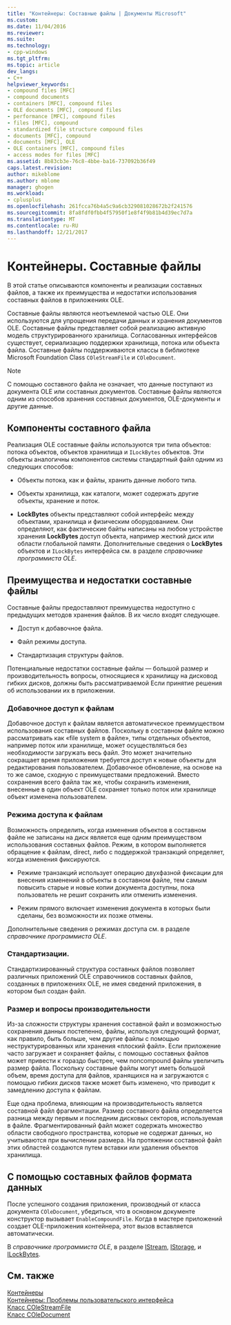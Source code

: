 ```yaml
---
title: "Контейнеры: Составные файлы | Документы Microsoft"
ms.custom: 
ms.date: 11/04/2016
ms.reviewer: 
ms.suite: 
ms.technology:
- cpp-windows
ms.tgt_pltfrm: 
ms.topic: article
dev_langs:
- C++
helpviewer_keywords:
- compound files [MFC]
- compound documents
- containers [MFC], compound files
- OLE documents [MFC], compound files
- performance [MFC], compound files
- files [MFC], compound
- standardized file structure compound files
- documents [MFC], compound
- documents [MFC], OLE
- OLE containers [MFC], compound files
- access modes for files [MFC]
ms.assetid: 8b83cb3e-76c8-4bbe-ba16-737092b36f49
caps.latest.revision: 
author: mikeblome
ms.author: mblome
manager: ghogen
ms.workload:
- cplusplus
ms.openlocfilehash: 261fcca76b4a5c9a6cb329081028672b2f241576
ms.sourcegitcommit: 8fa8fdf0fbb4f57950f1e8f4f9b81b4d39ec7d7a
ms.translationtype: MT
ms.contentlocale: ru-RU
ms.lasthandoff: 12/21/2017
---
```

# <a name="containers-compound-files"></a>Контейнеры. Составные файлы
В этой статье описываются компоненты и реализации составных файлов, а также их преимущества и недостатки использования составных файлов в приложениях OLE.  
  
 Составные файлы являются неотъемлемой частью OLE. Они используются для упрощения передачи данных и хранения документов OLE. Составные файлы представляет собой реализацию активную модель структурированного хранилища. Согласованных интерфейсов существует, сериализацию поддержки хранилища, потока или объекта файла. Составные файлы поддерживаются классы в библиотеке Microsoft Foundation Class `COleStreamFile` и `COleDocument`.  
  
> [!NOTE]
>  С помощью составного файла не означает, что данные поступают из документа OLE или составных документов. Составные файлы являются одним из способов хранения составных документов, OLE-документы и другие данные.  
  
##  <a name="_core_components_of_a_compound_file"></a>Компоненты составного файла  
 Реализация OLE составные файлы используются три типа объектов: потока объектов, объектов хранилища и `ILockBytes` объектов. Эти объекты аналогичны компонентов системы стандартный файл одним из следующих способов:  
  
-   Объекты потока, как и файлы, хранить данные любого типа.  
  
-   Объекты хранилища, как каталоги, может содержать другие объекты, хранение и поток.  
  
-   **LockBytes** объекты представляют собой интерфейс между объектами, хранилища и физическим оборудованием. Они определяют, как фактические байты написаны на любом устройстве хранения **LockBytes** доступ объекта, например жесткий диск или области глобальной памяти. Дополнительные сведения о **LockBytes** объектов и `ILockBytes` интерфейса см. в разделе *справочнике программиста OLE*.  
  
##  <a name="_core_advantages_and_disadvantages_of_compound_files"></a>Преимущества и недостатки составные файлы  
 Составные файлы предоставляют преимущества недоступно с предыдущих методов хранения файлов. В их число входят следующее.  
  
-   Доступ к добавочное файла.  
  
-   Файл режимы доступа.  
  
-   Стандартизация структуры файлов.  
  
 Потенциальные недостатки составные файлы — большой размер и производительность вопросы, относящиеся к хранилищу на дисковод гибких дисков, должны быть рассматриваемой Если принятие решения об использовании их в приложении.  
  
###  <a name="_core_incremental_access_to_files"></a>Добавочное доступ к файлам  
 Добавочное доступ к файлам является автоматическое преимуществом использования составных файлов. Поскольку в составном файле можно рассматривать как «file system в файле», типы отдельных объектов, например поток или хранилище, может осуществляться без необходимости загружать весь файл. Это может значительно сокращает время приложения требуется доступ к новые объекты для редактирования пользователем. Добавочное обновление, на основе на то же самое, сходную с преимуществами предложений. Вместо сохранения всего файла так же, чтобы сохранить изменения, внесенные в один объект OLE сохраняет только поток или хранилище объект изменена пользователем.  
  
###  <a name="_core_file_access_modes"></a>Режима доступа к файлам  
 Возможность определить, когда изменения объектов в составном файле не записаны на диск является еще одним преимуществом использования составных файлов. Режим, в котором выполняется обращение к файлам, direct, либо с поддержкой транзакций определяет, когда изменения фиксируются.  
  
-   Режиме транзакций использует операцию двухфазной фиксации для внесения изменений в объекты в составном файле, тем самым повысить старые и новые копии документа доступны, пока пользователь не решит сохранить или отменить изменения.  
  
-   Режим прямого включает изменения документа в которых были сделаны, без возможности их позже отмены.  
  
 Дополнительные сведения о режимах доступа см. в разделе *справочнике программиста OLE*.  
  
###  <a name="_core_standardization"></a>Стандартизации.  
 Стандартизированный структура составных файлов позволяет различных приложений OLE справочников составных файлов, созданных в приложениях OLE, не имея сведений приложения, в котором был создан файл.  
  
###  <a name="_core_size_and_performance_considerations"></a>Размер и вопросы производительности  
 Из-за сложности структуры хранения составной файл и возможностью сохранения данных постепенно, файлы, используя следующий формат, как правило, быть больше, чем другие файлы с помощью неструктурированных или хранения «плоский файл». Если приложение часто загружает и сохраняет файлы, с помощью составных файлов может привести к гораздо быстрее, чем noncompound файлы увеличить размер файла. Поскольку составные файлы могут иметь большой объем, время доступа для файлов, хранящихся на и загружаются с помощью гибких дисков также может быть изменено, что приводит к замедлению доступа к файлам.  
  
 Еще одна проблема, влияющим на производительность является составной файл фрагментации. Размер составного файла определяется разница между первым и последним дисковых секторов, используемая в файле. Фрагментированный файл может содержать множество области свободного пространства, которые не содержат данных, но учитываются при вычислении размера. На протяжении составной файл этих областей создаются путем вставки или удаления объектов хранилища.  
  
##  <a name="_core_using_compound_files_format_for_your_data"></a>С помощью составных файлов формата данных  
 После успешного создания приложения, производный от класса документа `COleDocument`, убедиться, что в основном документе конструктор вызывает `EnableCompoundFile`. Когда в мастере приложений создает OLE-приложения контейнера, этот вызов вставляется автоматически.  
  
 В *справочнике программиста OLE*, в разделе [IStream](http://msdn.microsoft.com/library/windows/desktop/aa380034), [IStorage](http://msdn.microsoft.com/library/windows/desktop/aa380015), и [ILockBytes](http://msdn.microsoft.com/library/windows/desktop/aa379238).  
  
## <a name="see-also"></a>См. также  
 [Контейнеры](../mfc/containers.md)   
 [Контейнеры: Проблемы пользовательского интерфейса](../mfc/containers-user-interface-issues.md)   
 [Класс COleStreamFile](../mfc/reference/colestreamfile-class.md)   
 [Класс COleDocument](../mfc/reference/coledocument-class.md)

